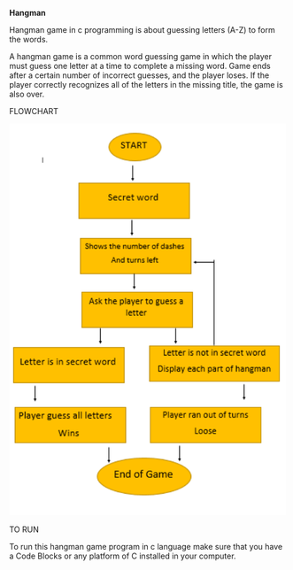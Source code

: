 ****Hangman****

Hangman game in c programming is about guessing letters (A-Z) to form the words.

A hangman game is a common word guessing game in which the player must guess one letter at a time to complete a missing word. Game ends after a certain number of incorrect guesses, and the player loses. If the player correctly recognizes all of the letters in the missing title, the game is also over.

FLOWCHART

<img width="500" alt="image" src = "https://github.com/Madan1710/hangman_game/blob/main/flowchart.png">

TO RUN

To run this hangman game program in c language make sure that you have a Code Blocks or any platform of C installed in your computer.
